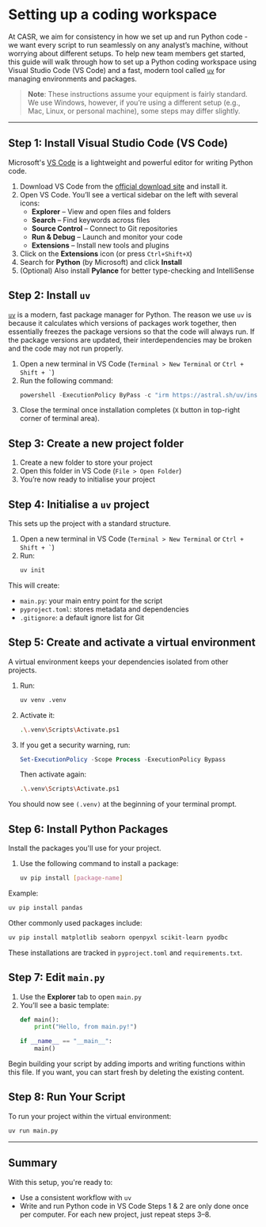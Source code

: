 # Setting up a coding workspace
At CASR, we aim for consistency in how we set up and run Python code - we want every script to run seamlessly on any analyst’s machine, without worrying about different setups.
To help new team members get started, this guide will walk through how to set up a Python coding workspace using Visual Studio Code (VS Code) and a fast, modern tool called [`uv`](https://github.com/astral-sh/uv) for managing environments and packages.
> **Note**: These instructions assume your equipment is fairly standard. We use Windows, however, if you’re using a different setup (e.g., Mac, Linux, or personal machine), some steps may differ slightly.
---

## Step 1: Install Visual Studio Code (VS Code)
Microsoft's [VS Code](https://code.visualstudio.com/) is a lightweight and powerful editor for writing Python code.
1. Download VS Code from the [official download site](https://code.visualstudio.com/download) and install it.
2. Open VS Code. You’ll see a vertical sidebar on the left with several icons:
   - **Explorer** – View and open files and folders  
   - **Search** – Find keywords across files  
   - **Source Control** – Connect to Git repositories  
   - **Run & Debug** – Launch and monitor your code  
   - **Extensions** – Install new tools and plugins
3. Click on the **Extensions** icon (or press `Ctrl+Shift+X`)
4. Search for **Python** (by Microsoft) and click **Install**
5. (Optional) Also install **Pylance** for better type-checking and IntelliSense


## Step 2: Install `uv`
[`uv`](https://github.com/astral-sh/uv) is a modern, fast package manager for Python. 
The reason we use `uv` is because it calculates which versions of packages work together, then essentially freezes the package versions so that the code will always run. 
If the package versions are updated, their interdependencies may be broken and the code may not run properly.
1. Open a new terminal in VS Code (`Terminal > New Terminal` or ``` Ctrl + Shift + ` ```)
2. Run the following command:
   ```powershell
   powershell -ExecutionPolicy ByPass -c "irm https://astral.sh/uv/install.ps1 | iex"
   ```
3. Close the terminal once installation completes (`X` button in top-right corner of terminal area).


## Step 3: Create a new project folder
1. Create a new folder to store your project
2. Open this folder in VS Code (`File > Open Folder`)
3. You’re now ready to initialise your project


## Step 4: Initialise a `uv` project
This sets up the project with a standard structure.
1. Open a new terminal in VS Code (`Terminal > New Terminal` or ``` Ctrl + Shift + ` ```)
2. Run:
   ```bash
   uv init
   ```
This will create:
- `main.py`: your main entry point for the script  
- `pyproject.toml`: stores metadata and dependencies  
- `.gitignore`: a default ignore list for Git


## Step 5: Create and activate a virtual environment
A virtual environment keeps your dependencies isolated from other projects.
1. Run:
   ```bash
   uv venv .venv
   ```
2. Activate it:
   ```bash
   .\.venv\Scripts\Activate.ps1
   ```
3. If you get a security warning, run:
   ```powershell
   Set-ExecutionPolicy -Scope Process -ExecutionPolicy Bypass
   ```
   Then activate again:
   ```bash
   .\.venv\Scripts\Activate.ps1
   ```
You should now see `(.venv)` at the beginning of your terminal prompt. 


## Step 6: Install Python Packages
Install the packages you'll use for your project.
1. Use the following command to install a package:
   ```bash
   uv pip install [package-name]
   ```
Example:
```bash
uv pip install pandas
```
Other commonly used packages include:
```bash
uv pip install matplotlib seaborn openpyxl scikit-learn pyodbc
```
These installations are tracked in `pyproject.toml` and `requirements.txt`.


## Step 7: Edit `main.py`
1. Use the **Explorer** tab to open `main.py`
2. You’ll see a basic template:
   ```python
   def main():
       print("Hello, from main.py!")

   if __name__ == "__main__":
       main()
   ```
Begin building your script by adding imports and writing functions within this file. If you want, you can start fresh by deleting the existing content.


## Step 8: Run Your Script
To run your project within the virtual environment:
```bash
uv run main.py
```
---

## Summary
With this setup, you're ready to:
- Use a consistent workflow with `uv`
- Write and run Python code in VS Code
Steps 1 & 2 are only done once per computer. For each new project, just repeat steps 3–8.
